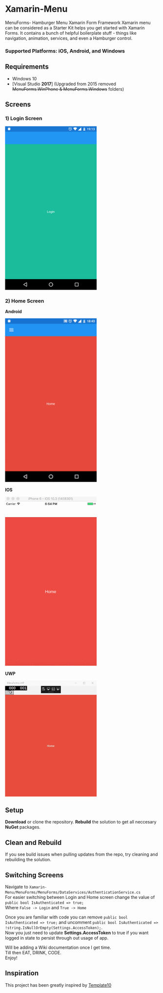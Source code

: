 # Xamarin-Menu
MenuForms- Hamburger Menu Xamarin Form Framework
Xamarin menu can be considered as a Starter Kit helps you get started with Xamarin Forms. It contains a bunch of helpful boilerplate stuff - things like navigation, animation, services, and even a Hamburger control.

### Supported Platforms: iOS, Android, and Windows

## Requirements
* Windows 10
* [Visual Studio __2017__] (Upgraded from 2015 removed ~~MenuForms.WinPhone & MenuForms.Windows~~ folders)

## Screens
  ### 1) Login Screen
<img src="gitReadmeAssets/Screenshot_20170623-191321.png" alt="loginScreen" Width="300" />

  ### 2) Home Screen
  **Android**

<img src="gitReadmeAssets/menuAndroid.gif" alt="loginScreen" Width="300" />

  **IOS**

<img src="gitReadmeAssets/menuIOS.gif" alt="loginScreen" Width="300" />

  **UWP**

<img src="gitReadmeAssets/menuUWP.gif" alt="loginScreen" Width="300" />

## Setup
**Download** or clone the repository.
**Rebuild** the solution to get all neccesary **NuGet** packages.

## Clean and Rebuild
If you see build issues when pulling updates from the repo, try cleaning and rebuilding the solution.

## Switching Screens
  Navigate to `Xamarin-Menu/MenuForms/MenuForms/DataServices/AuthenticationService.cs`<br/>
  For easier switching between Login and Home screen change the value of ```public bool IsAuthenticated => true;```<br/>
  Where `False -> Login` and `True -> Home`

  Once you are familiar with code you can remove `public bool IsAuthenticated => true;` and uncomment `public bool IsAuthenticated => !string.IsNullOrEmpty(Settings.AccessToken);`.<br/>
Now you just need to update **Settings.AccessToken** to true if you want logged in state to persist through out usage of app.

Will be adding a Wiki documentation once I get time.<br/>
Till then EAT, DRINK, CODE.<br/>
Enjoy!

## Inspiration
This project has been greatly inspired by [Template10](https://github.com/Windows-XAML/Template10)

   


